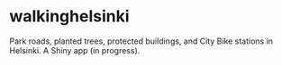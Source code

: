 # walkinghelsinki

Park roads, planted trees, protected buildings, and City Bike stations in Helsinki. A Shiny app (in progress).
